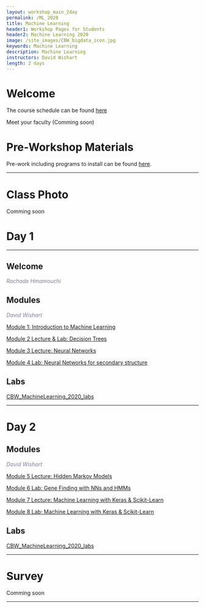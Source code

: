```yaml
---
layout: workshop_main_2day
permalink: /ML_2020
title: Machine Learning
header1: Workshop Pages for Students
header2: Machine Learning 2020
image: /site_images/CBW_bigdata_icon.jpg
keywords: Machine Learning
description: Machine Learning
instructors: David Wishart
length: 2 days
---
```


# Welcome <a id="welcome"></a> 

The course schedule can be found [here](https://bioinformaticsdotca.github.io//ML_2020_schedule)

Meet your faculty (Comming soon) 

# Pre-Workshop Materials <a id="preworkshop"></a>

Pre-work including programs to install can be found [here](https://bioinformaticsdotca.github.io//ML_2020_prework).  

***

# Class Photo

Comming soon

# Day 1 <a id="day1"></a>

***

## Welcome

*<font color="#827e9c">Rachade Hmamouchi</font>*

## Modules 

*<font color="#827e9c">David Wishart</font>*  

[Module 1: Introduction to Machine Learning](https://drive.google.com/file/d/1r2dMR2qdo4sanHcNZOGtxqoZBQe4EcYo/view?usp=sharing)
 
 
[Module 2 Lecture & Lab: Decision Trees]()
 

[Module 3 Lecture: Neural Networks](https://drive.google.com/file/d/1C8x4pk_hVWuNmoGkUsg6s6Eor6hozXY7/view?usp=sharing)
 

[Module 4 Lab: Neural Networks for secondary structure](https://drive.google.com/file/d/19gikdELY9E4aeEwhDi90uXkPP2Nc7Jd7/view?usp=sharing)
 
## Labs
[CBW_MachineLearning_2020_labs](https://drive.google.com/file/d/1QHyxgkCGJwsGP9quylb-thABZ8UwMmwV/view?usp=sharing)

***

# Day 2 <a id="day2"></a>

## Modules 

*<font color="#827e9c">David Wishart</font>*  

[Module 5 Lecture: Hidden Markov Models](https://drive.google.com/file/d/12tF9Ok3YC9syMNFCXQselUfWr6VCYt9F/view?usp=sharing)


[Module 6 Lab: Gene Finding with NNs and HMMs](https://drive.google.com/file/d/1mrWo5okL1L_xlT3YHNm5RfEPHdzzsFjV/view?usp=sharing)
 

[Module 7 Lecture: Machine Learning with Keras & Scikit-Learn](https://drive.google.com/file/d/1iBpfsSXC7b-BmSXT8nwD3q-lu1b8OMgS/view?usp=sharing)
 

[Module 8 Lab: Machine Learning with Keras & Scikit-Learn](https://drive.google.com/file/d/1Mk-Ayl7Z8ve3jpzU-y3JRyAzOwN9Vrdc/view?usp=sharing)

## Labs 
[CBW_MachineLearning_2020_labs](https://drive.google.com/file/d/1QHyxgkCGJwsGP9quylb-thABZ8UwMmwV/view?usp=sharing)

***
# Survey

Comming soon

***
